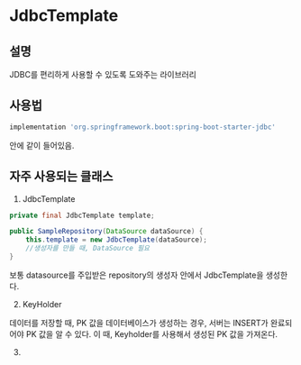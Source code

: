 # JdbcTemplate

## 설명
JDBC를 편리하게 사용할 수 있도록 도와주는 라이브러리 

## 사용법
~~~gradle
implementation 'org.springframework.boot:spring-boot-starter-jdbc'
~~~
안에 같이 들어있음. 

## 자주 사용되는 클래스

1. JdbcTemplate
~~~java
private final JdbcTemplate template;

public SampleRepository(DataSource dataSource) {
    this.template = new JdbcTemplate(dataSource);
    //생성자를 만들 때, DataSource 필요
}
~~~
보통 datasource를 주입받은 repository의 생성자 안에서 JdbcTemplate을 생성한다. 

2. KeyHolder

데이터를 저장할 때, PK 값을 데이터베이스가 생성하는 경우, 서버는 INSERT가 완료되어야 PK 값을 알 수 있다. 이 때, Keyholder를 사용해서 생성된 PK 값을 가져온다. 

3. 

